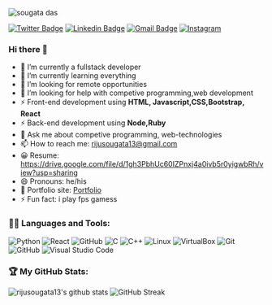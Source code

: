 <p align="left"> <img src="https://komarev.com/ghpvc/?username=rijusougata13&label=Profile%20views&color=0e75b6&style=flat" alt="sougata das" /> </p>




[![Twitter Badge](https://img.shields.io/badge/-@rijusougata13-1ca0f1?style=flat-square&labelColor=1ca0f1&logo=twitter&logoColor=white&link=https://twitter.com/rijusougata13)](https://twitter.com/rijusougata13) 
[![Linkedin Badge](https://img.shields.io/badge/-rijusougata13-blue?style=flat-square&logo=Linkedin&logoColor=white&link=https://www.linkedin.com/in/rijusougata13/)](https://www.linkedin.com/in/rijusougata13/)
[![Gmail Badge](https://img.shields.io/badge/-rijusougata13@gmail.com-c14438?style=flat-square&logo=Gmail&logoColor=white&link=mailto:rijusougata13@gmail.com)](mailto:rijusougata13@gmail.com)
[![Instagram](https://img.shields.io/badge/-rijusougata13-c13584?style=flat&labelColor=c13584&logo=instagram&logoColor=white)](https://www.instagram.com/rijusougata13/)



### Hi there 👋

- 🔭 I’m currently a fullstack developer
- 🌱 I’m currently learning everything
- 👯 I’m looking for remote opportunities
- 🤔 I’m looking for help with competive programming,web development
- ⚡  Front-end development using **HTML, Javascript,CSS,Bootstrap, React**
- ⚡  Back-end development using **Node,Ruby**
- 💬 Ask me about competive programming, web-technologies
- 📫 How to reach me: rijusougata13@gmail.com
- 😀 Resume: https://drive.google.com/file/d/1gh3PbhUc60IZPnxj4a0ivb5r0yigwbRh/view?usp=sharing
- 😄 Pronouns: he/his
- 🎯 Portfolio site: [Portfolio](https://rijusougata13.netlify.app/)
- ⚡ Fun fact: i play fps gamess

### 🐱‍💻 Languages and Tools:
![Python](https://img.shields.io/badge/-Python-3776AB?logo=Python&logoColor=white&style=for-the-badge)
![React](https://img.shields.io/badge/-React-3776AB?logo=React&logoColor=green&style=for-the-badge)
![GitHub](https://img.shields.io/badge/-Javascript-181717?logo=Javascript&logoColor=white&style=for-the-badge)
![C](https://img.shields.io/badge/-A8B9CC?logo=C&logoColor=white&style=for-the-badge)
![C++](https://img.shields.io/badge/-C++-00599C?logo=C++&logoColor=white&style=for-the-badge)
![Linux](https://img.shields.io/badge/-Linux-FCC624?logo=Linux&logoColor=white&style=for-the-badge)
![VirtualBox](https://img.shields.io/badge/-VirtualBox-183A61?logo=VirtualBox&logoColor=white&style=for-the-badge)
![Git](https://img.shields.io/badge/-Git-F05032?logo=Git&logoColor=white&style=for-the-badge)
![GitHub](https://img.shields.io/badge/-GitHub-181717?logo=GitHub&logoColor=white&style=for-the-badge)
![Visual Studio Code](https://img.shields.io/badge/-Visual%20Studio%20Code-007ACC?logo=Visual%20Studio%20Code&logoColor=white&style=for-the-badge)




<!-- <img src="https://github-readme-stats.vercel.app/api?username=rijusougata13&&show_icons=true&theme=tokyonight"> -->
### 🏆 My GitHub Stats: 
![rijusougata13's github stats](https://github-readme-stats.vercel.app/api?username=rijusougata13&show_icons=true&include_all_commits=true&theme=dracula)
![GitHub Streak](https://github-readme-streak-stats.herokuapp.com/?user=rijusougata13&theme=dracula)
